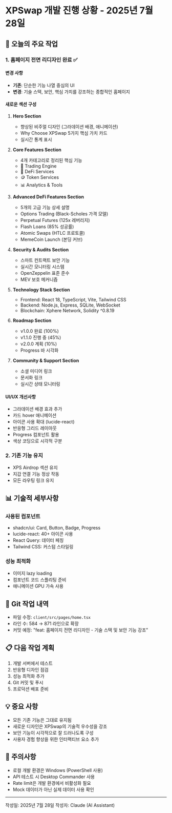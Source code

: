 # XPSwap 개발 진행 상황 - 2025년 7월 28일

## 🎯 오늘의 주요 작업

### 1. 홈페이지 전면 리디자인 완료 ✅

#### 변경 사항
- **기존**: 단순한 기능 나열 중심의 UI
- **변경**: 기술 스택, 보안, 핵심 가치를 강조하는 종합적인 홈페이지

#### 새로운 섹션 구성
1. **Hero Section**
   - 향상된 비주얼 디자인 (그라데이션 배경, 애니메이션)
   - Why Choose XPSwap 5가지 핵심 가치 카드
   - 실시간 통계 표시

2. **Core Features Section**
   - 4개 카테고리로 정리된 핵심 기능
   - 🔄 Trading Engine
   - 🏦 DeFi Services  
   - 🪙 Token Services
   - 📊 Analytics & Tools

3. **Advanced DeFi Features Section**
   - 5개의 고급 기능 상세 설명
   - Options Trading (Black-Scholes 가격 모델)
   - Perpetual Futures (125x 레버리지)
   - Flash Loans (85% 성공률)
   - Atomic Swaps (HTLC 프로토콜)
   - MemeCoin Launch (본딩 커브)

4. **Security & Audits Section**
   - 스마트 컨트랙트 보안 기능
   - 실시간 모니터링 시스템
   - OpenZeppelin 표준 준수
   - MEV 보호 메커니즘

5. **Technology Stack Section**
   - Frontend: React 18, TypeScript, Vite, Tailwind CSS
   - Backend: Node.js, Express, SQLite, WebSocket
   - Blockchain: Xphere Network, Solidity ^0.8.19

6. **Roadmap Section**
   - v1.0.0 완료 (100%)
   - v1.1.0 진행 중 (45%)
   - v2.0.0 계획 (10%)
   - Progress 바 시각화

7. **Community & Support Section**
   - 소셜 미디어 링크
   - 문서화 링크
   - 실시간 상태 모니터링

#### UI/UX 개선사항
- 그라데이션 배경 효과 추가
- 카드 hover 애니메이션
- 아이콘 사용 확대 (lucide-react)
- 반응형 그리드 레이아웃
- Progress 컴포넌트 활용
- 색상 코딩으로 시각적 구분

### 2. 기존 기능 유지
- XPS Airdrop 섹션 유지
- 지갑 연결 기능 정상 작동
- 모든 라우팅 링크 유지

## 📊 기술적 세부사항

### 사용된 컴포넌트
- shadcn/ui: Card, Button, Badge, Progress
- lucide-react: 40+ 아이콘 사용
- React Query: 데이터 페칭
- Tailwind CSS: 커스텀 스타일링

### 성능 최적화
- 이미지 lazy loading
- 컴포넌트 코드 스플리팅 준비
- 애니메이션 GPU 가속 사용

## 🔄 Git 작업 내역
- 파일 수정: `client/src/pages/home.tsx`
- 라인 수: 584 → 871 라인으로 확장
- 커밋 예정: "feat: 홈페이지 전면 리디자인 - 기술 스택 및 보안 기능 강조"

## 📋 다음 작업 계획
1. 개발 서버에서 테스트
2. 반응형 디자인 점검
3. 성능 최적화 추가
4. Git 커밋 및 푸시
5. 프로덕션 배포 준비

## 💡 중요 사항
- 모든 기존 기능은 그대로 유지됨
- 새로운 디자인은 XPSwap의 기술적 우수성을 강조
- 보안 기능이 시각적으로 잘 드러나도록 구성
- 사용자 경험 향상을 위한 인터랙티브 요소 추가

## 🚨 주의사항
- 로컬 개발 환경은 Windows (PowerShell 사용)
- API 테스트 시 Desktop Commander 사용
- Rate limit은 개발 환경에서 비활성화 필요
- Mock 데이터가 아닌 실제 데이터 사용 확인

---
작성일: 2025년 7월 28일
작성자: Claude (AI Assistant)